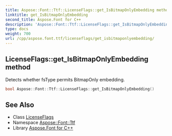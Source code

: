 ```yaml
---
title: Aspose::Font::Ttf::LicenseFlags::get_IsBitmapOnlyEmbedding method
linktitle: get_IsBitmapOnlyEmbedding
second_title: Aspose.Font for C++
description: 'Aspose::Font::Ttf::LicenseFlags::get_IsBitmapOnlyEmbedding method. Detects whether fsType permits BitmapOnly embedding in C++.'
type: docs
weight: 700
url: /cpp/aspose.font.ttf/licenseflags/get_isbitmaponlyembedding/
---
```

## LicenseFlags::get_IsBitmapOnlyEmbedding method


Detects whether fsType permits BitmapOnly embedding.

```cpp
bool Aspose::Font::Ttf::LicenseFlags::get_IsBitmapOnlyEmbedding()
```

## See Also

* Class [LicenseFlags](../)
* Namespace [Aspose::Font::Ttf](../../)
* Library [Aspose.Font for C++](../../../)
